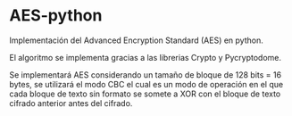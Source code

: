 # AES-python
Implementación del Advanced Encryption Standard (AES) en python.

El algoritmo se implementa gracias a las librerias Crypto y Pycryptodome.

Se implementará AES considerando un tamaño de bloque de 128 bits = 16 bytes, se utilizará el modo CBC el cual es un modo de operación en el que cada bloque de texto sin formato se somete a XOR con el bloque de texto cifrado anterior antes del cifrado.

